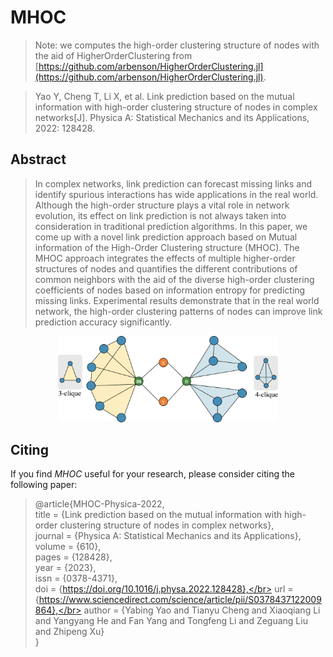 # MHOC

> Note: we computes the high-order clustering structure of nodes with the aid of HigherOrderClustering from [https://github.com/arbenson/HigherOrderClustering.jl](https://github.com/arbenson/HigherOrderClustering.jl).

> Yao Y, Cheng T, Li X, et al. Link prediction based on the mutual information with high-order clustering structure of nodes in complex networks[J]. Physica A: Statistical Mechanics and its Applications, 2022: 128428.

## Abstract

> In complex networks, link prediction can forecast missing links and identify spurious interactions has wide applications in the real world. Although the high-order structure plays a vital role in network evolution, its effect on link prediction is not always taken into consideration in traditional prediction algorithms. In this paper, we come up with a novel link prediction approach based on Mutual information of the High-Order Clustering structure (MHOC). The MHOC approach integrates the effects of multiple higher-order structures of nodes and quantifies the different contributions of common neighbors with the aid of the diverse high-order clustering coefficients of nodes based on information entropy for predicting missing links. Experimental results demonstrate that in the real world network, the high-order clustering patterns of nodes can improve link prediction accuracy significantly.

<div align="center">
  <img decoding="async" src="https://raw.githubusercontent.com/yabingyao/MHOC4LinkPrediction/main/MHOC.jpg" width=70%">
</div>

## Citing

If you find *MHOC* useful for your research, please consider citing the following paper:
> @article{MHOC-Physica-2022, </br>
title = {Link prediction based on the mutual information with high-order clustering structure of nodes in complex networks},</br>
journal = {Physica A: Statistical Mechanics and its Applications},</br>
volume = {610},</br>
pages = {128428},</br>
year = {2023},</br>
issn = {0378-4371},</br>
doi = {https://doi.org/10.1016/j.physa.2022.128428},</br>
url = {https://www.sciencedirect.com/science/article/pii/S0378437122009864},</br>
author = {Yabing Yao and Tianyu Cheng and Xiaoqiang Li and Yangyang He and Fan Yang and Tongfeng Li and Zeguang Liu and Zhipeng Xu} </br>
}
